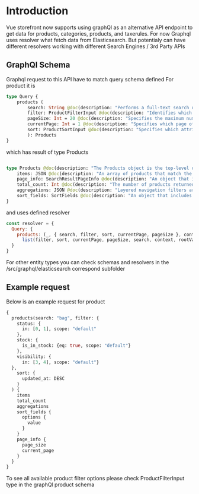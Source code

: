 # Introduction

Vue storefront now supports using graphQl as an alternative API endpoint to get data for products, categories, products, and taxerules.
For now Graphql uses resolver  what fetch data from Elasticsearch. But potentialy can have different resolvers working with different Search Engines / 3rd Party APIs

## GraphQl Schema

Graphql request to this API  have to match query schema defined
For product it is

```graphql
type Query {
    products (
        search: String @doc(description: "Performs a full-text search using the specified key words."),
        filter: ProductFilterInput @doc(description: "Identifies which product attributes to search for and return."),
        pageSize: Int = 20 @doc(description: "Specifies the maximum number of results to return at once. This attribute is optional."),
        currentPage: Int = 1 @doc(description: "Specifies which page of results to return. The default value is 1."),
        sort: ProductSortInput @doc(description: "Specifies which attribute to sort on, and whether to return the results in ascending or descending order.")
        ): Products
}
```

which has result of type Products

```graphql

type Products @doc(description: "The Products object is the top-level object returned in a product search") {
    items: JSON @doc(description: "An array of products that match the specified search criteria")
    page_info: SearchResultPageInfo @doc(description: "An object that includes the page_info and currentPage values specified in the query")
    total_count: Int @doc(description: "The number of products returned")
    aggregations: JSON @doc(description: "Layered navigation filters array as aggregations")
    sort_fields: SortFields @doc(description: "An object that includes the default sort field and all available sort fields")
}
```

and uses defined resolver
```js
const resolver = {
  Query: {
    products: (_, { search, filter, sort, currentPage, pageSize }, context, rootValue) =>
      list(filter, sort, currentPage, pageSize, search, context, rootValue)
  }
}
```

For other entity types you can check schemas and resolvers in the /src/graphql/elasticsearch correspond subfolder


## Example request

Below is an example request for product

```graphql
{
  products(search: "bag", filter: {
    status: {
      in: [0, 1], scope: "default"
    },
    stock: {
      is_in_stock: {eq: true, scope: "default"}
    },
    visibility: {
      in: [3, 4], scope: "default"}
  },
    sort: {
      updated_at: DESC
    }
  ) {
    items
    total_count
    aggregations
    sort_fields {
      options {
        value
      }
    }
    page_info {
      page_size
      current_page
    }
  }
}


```

To see all available product filter options please check ProductFilterInput type in the graphQl product schema


